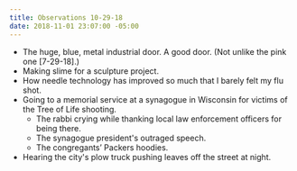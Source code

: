 ```yaml
---
title: Observations 10-29-18
date: 2018-11-01 23:07:00 -05:00
---
```


- The huge, blue, metal industrial door. A good door. (Not unlike the pink one [7-29-18].)
- Making slime for a sculpture project.
- How needle technology has improved so much that I barely felt my flu shot.
- Going to a memorial service at a synagogue in Wisconsin for victims of the Tree of Life shooting.
	- The rabbi crying while thanking local law enforcement officers for being there.
	- The synagogue president's outraged speech.
	- The congregants’ Packers hoodies.
- Hearing the city's plow truck pushing leaves off the street at night.
